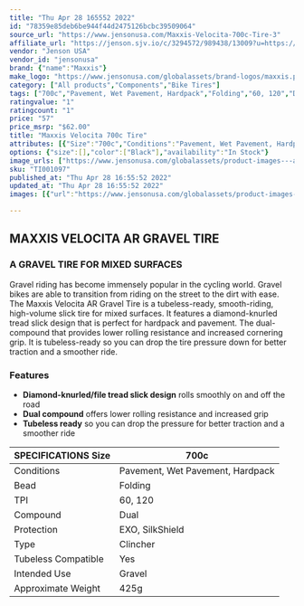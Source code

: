 ```yaml
---
title: "Thu Apr 28 165552 2022"
id: "78359e85deb6be944f44d2475126bcbc39509064"
source_url: "https://www.jensonusa.com/Maxxis-Velocita-700c-Tire-3"
affiliate_url: "https://jenson.sjv.io/c/3294572/989438/13009?u=https://www.jensonusa.com/Maxxis-Velocita-700c-Tire-3"
vendor: "Jenson USA"
vendor_id: "jensonusa"
brand: {"name":"Maxxis"}
make_logo: "https://www.jensonusa.com/globalassets/brand-logos/maxxis.png"
category: ["All products","Components","Bike Tires"]
tags: ["700c","Pavement, Wet Pavement, Hardpack","Folding","60, 120","Dual","EXO, SilkShield","Clincher","Yes","Gravel","425g"]
ratingvalue: "1"
ratingcount: "1"
price: "57"
price_msrp: "$62.00"
title: "Maxxis Velocita 700c Tire"
attributes: [{"Size":"700c","Conditions":"Pavement, Wet Pavement, Hardpack","Bead":"Folding","TPI":"60, 120","Compound":"Dual","Protection":"EXO, SilkShield","Type":"Clincher","Tubeless Compatible":"Yes","Intended Use":"Gravel","Approximate Weight":"425g"}]
options: {"size":[],"color":["Black"],"availability":"In Stock"}
image_urls: ["https://www.jensonusa.com/globalassets/product-images---all-assets/maxxis/ti001097-black_fix.jpg"]
sku: "TI001097"
published_at: "Thu Apr 28 16:55:52 2022"
updated_at: "Thu Apr 28 16:55:52 2022"
images: [{"url":"https://www.jensonusa.com/globalassets/product-images---all-assets/maxxis/ti001097-black_fix.jpg","path":"full/8d556631212121a7cf8540e74503bea6dacfebdc.jpg","checksum":"2d9e82ead6982813194024c020129b04","status":"downloaded"}]

---
```

## MAXXIS VELOCITA AR GRAVEL TIRE

### A GRAVEL TIRE FOR MIXED SURFACES

Gravel riding has become immensely popular in the cycling world. Gravel bikes
are able to transition from riding on the street to the dirt with ease. The
Maxxis Velocita AR Gravel Tire is a tubeless-ready, smooth-riding, high-volume
slick tire for mixed surfaces. It features a diamond-knurled tread slick
design that is perfect for hardpack and pavement. The dual-compound that
provides lower rolling resistance and increased cornering grip. It is
tubeless-ready so you can drop the tire pressure down for better traction and
a smoother ride.

### Features

  * **Diamond-knurled/file tread slick design** rolls smoothly on and off the road
  * **Dual compound** offers lower rolling resistance and increased grip
  * **Tubeless ready** so you can drop the pressure for better traction and a smoother ride

SPECIFICATIONS Size | 700c  
---|---  
Conditions | Pavement, Wet Pavement, Hardpack  
Bead | Folding  
TPI | 60, 120  
Compound | Dual  
Protection | EXO, SilkShield  
Type | Clincher  
Tubeless Compatible | Yes  
Intended Use | Gravel  
Approximate Weight | 425g

